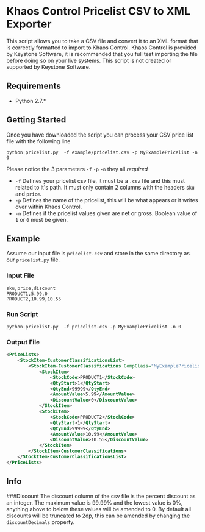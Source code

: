 # Khaos Control Pricelist CSV to XML Exporter
This script allows you to take a CSV file and convert it to an XML format that is correctly formatted to import to Khaos Control. Khaos Control is provided by Keystone Software, it is recommended that you full test importing the file before doing so on your live systems. This script is not created or supported by Keystone Software.

## Requirements

* Python 2.7.* 

## Getting Started

Once you have downloaded the script you can process your CSV price list file with the following line

`python pricelist.py  -f example/pricelist.csv -p MyExamplePricelist -n 0`

Please notice the 3 parameters `-f` `-p` `-n` they all *required*

* `-f` Defines your pricelist csv file, it must be a `.csv` file and this must related to it's path. It must only contain 2 columns with the headers `sku` and `price`.
* `-p` Defines the name of the pricelist, this will be what appears or it writes over within Khaos Control.
* `-n` Defines if the pricelist values given are net or gross. Boolean value of `1` or `0` must be given. 

## Example
Assume our input file is `pricelist.csv` and store in the same directory as our `pricelist.py` file.
### Input File
```csv
sku,price,discount
PRODUCT1,5.99,0
PRODUCT2,10.99,10.55
```

### Run Script
`python pricelist.py  -f pricelist.csv -p MyExamplePricelist -n 0`

### Output File
```xml
<PriceLists>
    <StockItem-CustomerClassificationsList>
        <StockItem-CustomerClassifications CompClass="MyExamplePricelist" PriceListNet="0">
            <StockItem>
                <StockCode>PRODUCT1</StockCode>
                <QtyStart>1</QtyStart>
                <QtyEnd>99999</QtyEnd>
                <AmountValue>5.99</AmountValue>
                <DiscountValue>0</DiscountValue>
            </StockItem>
            <StockItem>
                <StockCode>PRODUCT2</StockCode>
                <QtyStart>1</QtyStart>
                <QtyEnd>99999</QtyEnd>
                <AmountValue>10.99</AmountValue>
                <DiscountValue>10.55</DiscountValue>
            </StockItem>
        </StockItem-CustomerClassifications>
    </StockItem-CustomerClassificationsList>
</PriceLists>
```

## Info
###Discount
The discount column of the csv file is the percent discount as an integer. The maximum value is 99.99% and the lowest value is 0%, anything above to below these values will be amended to 0. By default all discounts will be truncated to 2dp, this can be amended by changing the `discountDecimals` property.